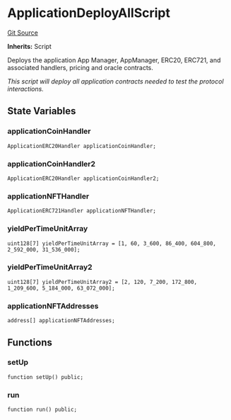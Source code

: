 # ApplicationDeployAllScript
[Git Source](https://github.com/thrackle-io/tron/blob/c915f21b8dd526456aab7e2f9388d412d287d507/src/example/script/ApplicationDeployAll.s.sol)

**Inherits:**
Script

Deploys the application App Manager, AppManager, ERC20, ERC721, and associated handlers, pricing and oracle contracts.

*This script will deploy all application contracts needed to test the protocol interactions.*


## State Variables
### applicationCoinHandler

```solidity
ApplicationERC20Handler applicationCoinHandler;
```


### applicationCoinHandler2

```solidity
ApplicationERC20Handler applicationCoinHandler2;
```


### applicationNFTHandler

```solidity
ApplicationERC721Handler applicationNFTHandler;
```


### yieldPerTimeUnitArray

```solidity
uint128[7] yieldPerTimeUnitArray = [1, 60, 3_600, 86_400, 604_800, 2_592_000, 31_536_000];
```


### yieldPerTimeUnitArray2

```solidity
uint128[7] yieldPerTimeUnitArray2 = [2, 120, 7_200, 172_800, 1_209_600, 5_184_000, 63_072_000];
```


### applicationNFTAddresses

```solidity
address[] applicationNFTAddresses;
```


## Functions
### setUp


```solidity
function setUp() public;
```

### run


```solidity
function run() public;
```

